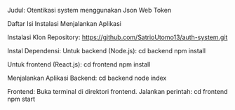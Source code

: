 Judul:
Otentikasi system menggunakan Json Web Token

Daftar Isi
Instalasi
Menjalankan Aplikasi

Instalasi
Klon Repository:
https://github.com/SatrioUtomo13/auth-system.git

Instal Dependensi:
Untuk backend (Node.js):
cd backend
npm install

Untuk frontend (React.js):
cd frontend
npm install

Menjalankan Aplikasi
Backend:
cd backend
node index

Frontend:
Buka terminal di direktori frontend.
Jalankan perintah:
cd frontend
npm start

